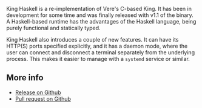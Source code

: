 King Haskell is a re-implementation of Vere's C-based King. It has been in
development for some time and was finally released with v1.1 of the binary. A
Haskell-based runtime has the advantages of the Haskell language, being purely
functional and statically typed.

King Haskell also introduces a couple of new features. It can have its HTTP(S)
ports specified explicitly, and it has a daemon mode, where the user can connect
and disconnect a terminal separately from the underlying process. This makes it
easier to manage with a `systemd` service or similar.

## More info

- [Release on Github](https://github.com/urbit/urbit/releases/tag/urbit-v1.1)
- [Pull request on Github](https://github.com/urbit/urbit/pull/2107)
